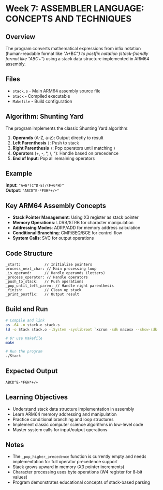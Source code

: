 # Week 7: ASSEMBLER LANGUAGE: CONCEPTS AND TECHNIQUES

## Overview

The program converts mathematical expressions from infix notation (human-readable format like "A+B*C") to postfix notation (stack-friendly format like "ABC*+") using a stack data structure implemented in ARM64 assembly.

## Files

- `stack.s` - Main ARM64 assembly source file
- `Stack` - Compiled executable
- `Makefile` - Build configuration

## Algorithm: Shunting Yard

The program implements the classic Shunting Yard algorithm:

1. **Operands** (A-Z, a-z): Output directly to result
2. **Left Parenthesis** `(`: Push to stack
3. **Right Parenthesis** `)`: Pop operators until matching `(`
4. **Operators** (+, -, *, /, ^): Handle based on precedence
5. **End of Input**: Pop all remaining operators

## Example

**Input**: `"A+B*(C^D-E)/(F+G*H)"`  
**Output**: `"ABCD^E-*FGH*+/+"`

## Key ARM64 Assembly Concepts

- **Stack Pointer Management**: Using X3 register as stack pointer
- **Memory Operations**: LDRB/STRB for character manipulation
- **Addressing Modes**: ADRP/ADD for memory address calculation
- **Conditional Branching**: CMP/BEQ/BGE for control flow
- **System Calls**: SVC for output operations

## Code Structure

```assembly
_start:           // Initialize pointers
process_next_char: // Main processing loop
_is_operand:      // Handle operands (letters)
_process_operator: // Handle operators
_push_to_stack:   // Push operations
_pop_until_left_paren: // Handle right parenthesis
_finish:          // Clean up stack
_print_postfix:   // Output result
```

## Build and Run

```bash
# Compile and link
as -64 -o stack.o stack.s
ld -o Stack stack.o -lSystem -syslibroot `xcrun -sdk macosx --show-sdk-path` -e _start -arch arm64

# Or use Makefile
make

# Run the program
./Stack
```

## Expected Output

```
ABCD^E-*FGH*+/+
```

## Learning Objectives

- Understand stack data structure implementation in assembly
- Learn ARM64 memory addressing and manipulation
- Practice conditional branching and loop structures
- Implement classic computer science algorithms in low-level code
- Master system calls for input/output operations

## Notes

- The `_pop_higher_precedence` function is currently empty and needs implementation for full operator precedence support
- Stack grows upward in memory (X3 pointer increments)
- Character processing uses byte operations (W4 register for 8-bit values)
- Program demonstrates educational concepts of stack-based parsing